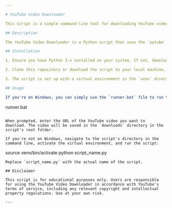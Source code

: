 ```yaml
---

# YouTube Video Downloader

This script is a simple command-line tool for downloading YouTube videos.

## Description

The YouTube Video Downloader is a Python script that uses the `pytube` library to download videos from YouTube. Users can input a YouTube URL, and the script will download the video in its highest available resolution.

## Installation

1. Ensure you have Python 3.x installed on your system. If not, download and install it from the [official Python website](https://www.python.org/).

2. Clone this repository or download the script to your local machine.

3. The script is set up with a virtual environment in the `venv` directory containing all the necessary dependencies.

## Usage

If you're on Windows, you can simply use the `runner.bat` file to run the script. This batch file automatically activates the virtual environment and runs the script for you. Just double-click on `runner.bat`, or run it from the command line:
```
runner.bat
```

When prompted, enter the URL of the YouTube video you want to download. The video will be saved in the `downloads` directory in the script's root folder.

If you're not on Windows, navigate to the script's directory in the command line, activate the virtual environment, and run the script:
```
source venv/bin/activate
python script_name.py
```
Replace `script_name.py` with the actual name of the script.

## Disclaimer

This script is for educational purposes only. Users are responsible for using the YouTube Video Downloader in accordance with YouTube's terms of service, including any relevant copyright and intellectual property regulations. Use at your own risk.

---
```


